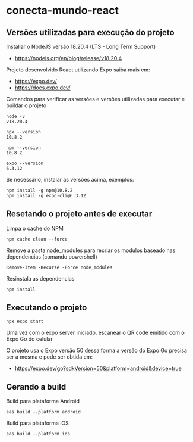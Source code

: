 # conecta-mundo-react

## Versões utilizadas para execução do projeto

Installar o NodeJS versão 18.20.4 (LTS - Long Term Support) 
* https://nodejs.org/en/blog/release/v18.20.4 

Projeto desenvolvido React utilizando Expo saiba mais em:
* https://expo.dev/
* https://docs.expo.dev/
  
Comandos para verificar as versões e versões utilizadas para executar e buildar o projeto
    
    node -v
    v18.20.4
    
    npx --version
    10.8.2

    npm --version
    10.8.2

    expo --version
    6.3.12

Se necessário, instalar as versões acima, exemplos:    

    npm install -g npm@10.8.2
    npm install -g expo-cli@6.3.12


## Resetando o projeto antes de executar

Limpa o cache do NPM

    npm cache clean --force

Remove a pasta node_modules para recriar os modulos baseado nas dependencias (comando powershell)

    Remove-Item -Recurse -Force node_modules

Resinstala as dependencias

    npm install

## Executando o projeto

    npx expo start

Uma vez com o expo server iniciado, escanear o QR code emitido com o Expo Go do celular

O projeto usa o Expo versão 50 dessa forma a versão do Expo Go precisa ser a mesma e pode ser obtida em:

* https://expo.dev/go?sdkVersion=50&platform=android&device=true

## Gerando a build

Build para plataforma Android

    eas build --platform android


Build para plataforma iOS

    eas build --platform ios
